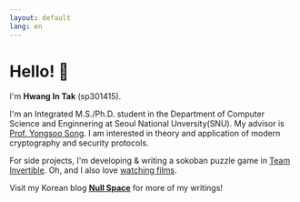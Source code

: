 ```yaml
---
layout: default
lang: en
---
```

# Hello! 👋

I'm **Hwang In Tak** (sp301415).

I'm an Integrated M.S./Ph.D. student in the Department of Computer Science and Enginnering at Seoul National Unversity(SNU). My advisor is [Prof. Yongsoo Song](https://yongsoosong.github.io). I am interested in theory and application of modern cryptography and security protocols.

For side projects, I'm developing & writing a sokoban puzzle game in [Team Invertible](https://twitter.com/team_invertible). Oh, and I also love [watching films](https://letterboxd.com/sp301415).


Visit my Korean blog [**Null Space**](https://blog.sp301415.com) for more of my writings!
